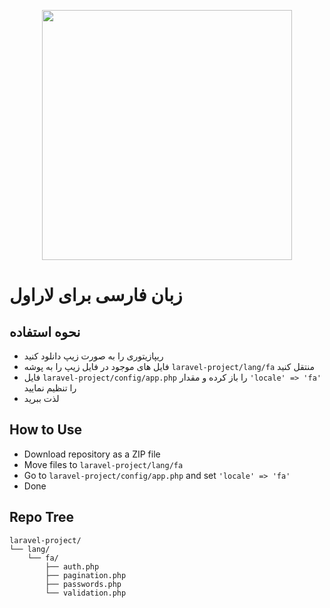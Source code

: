 <p align="center"><a href="https://laravel.com" target="_blank"><img src="https://raw.githubusercontent.com/laravel/art/master/logo-lockup/5%20SVG/2%20CMYK/1%20Full%20Color/laravel-logolockup-cmyk-red.svg" width="400"></a></p>

# زبان فارسی برای لاراول

## نحوه استفاده 

- ریپازیتوری را به صورت زیپ دانلود کنید
- فایل های موجود در فایل زیپ را به پوشه `laravel-project/lang/fa` منتقل کنید
- فایل `laravel-project/config/app.php` را باز کرده و مقدار `'locale' => 'fa'` را تنظیم نمایید
- لذت ببرید

## How to Use
- Download repository as a ZIP file
- Move files to `laravel-project/lang/fa` 
- Go to `laravel-project/config/app.php` and set `'locale' => 'fa'`
- Done

## Repo Tree
```text
laravel-project/
└── lang/
    └── fa/
        ├── auth.php
        ├── pagination.php
        ├── passwords.php
        └── validation.php
```